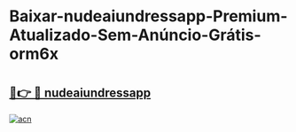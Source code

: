 # Baixar-nudeaiundressapp-Premium-Atualizado-Sem-Anúncio-Grátis-orm6x

# <h2><a href="https://j3hen5.esa.edu.pl?src=nudeaiundressapp&ref=orm6x">🔗👉 🔴 nudeaiundressapp</a></h2>

[![acn](https://github.com/user-attachments/assets/0f9c940e-d8b0-45ae-aac7-cd30a18b3e1c)](https://j3hen5.esa.edu.pl?src=nudeaiundressapp&ref=orm6x)

